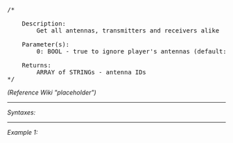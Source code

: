 <pre>/*

	Description:
		Get all antennas, transmitters and receivers alike

	Parameter(s):
		0: BOOL - true to ignore player's antennas (default: false)

	Returns:
		ARRAY of STRINGs - antenna IDs
*/</pre>

*(Reference Wiki "placeholder")*


---
*Syntaxes:*

<!-- [] call `BIN_fnc_getAntennas` -->

---
*Example 1:*

<!-- 
```sqf
[] call BIN_fnc_getAntennas;
``` -->